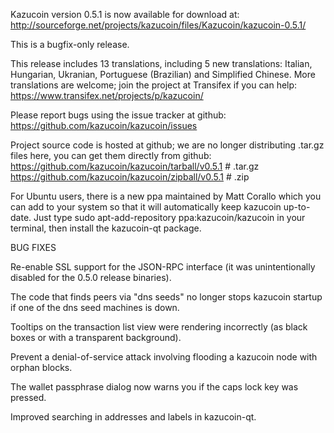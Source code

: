 Kazucoin version 0.5.1 is now available for download at:
http://sourceforge.net/projects/kazucoin/files/Kazucoin/kazucoin-0.5.1/

This is a bugfix-only release.

This release includes 13 translations, including 5 new translations:
Italian, Hungarian, Ukranian, Portuguese (Brazilian) and Simplified Chinese.
More translations are welcome; join the project at Transifex if you can help:
https://www.transifex.net/projects/p/kazucoin/

Please report bugs using the issue tracker at github:
https://github.com/kazucoin/kazucoin/issues

Project source code is hosted at github; we are no longer
distributing .tar.gz files here, you can get them
directly from github:
https://github.com/kazucoin/kazucoin/tarball/v0.5.1  # .tar.gz
https://github.com/kazucoin/kazucoin/zipball/v0.5.1  # .zip

For Ubuntu users, there is a new ppa maintained by Matt Corallo which
you can add to your system so that it will automatically keep
kazucoin up-to-date.  Just type
sudo apt-add-repository ppa:kazucoin/kazucoin
in your terminal, then install the kazucoin-qt package.


BUG FIXES

Re-enable SSL support for the JSON-RPC interface (it was unintentionally
disabled for the 0.5.0 release binaries).

The code that finds peers via "dns seeds" no longer stops kazucoin startup
if one of the dns seed machines is down.

Tooltips on the transaction list view were rendering incorrectly (as black boxes
or with a transparent background).

Prevent a denial-of-service attack involving flooding a kazucoin node with
orphan blocks.

The wallet passphrase dialog now warns you if the caps lock key was pressed.

Improved searching in addresses and labels in kazucoin-qt.
